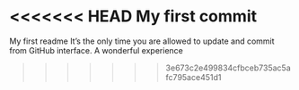 <<<<<<< HEAD
My first commit
=======
My first readme
It’s the only time you are allowed to update and commit from GitHub interface.
A wonderful experience
>>>>>>> 3e673c2e499834cfbceb735ac5afc795ace451d1
